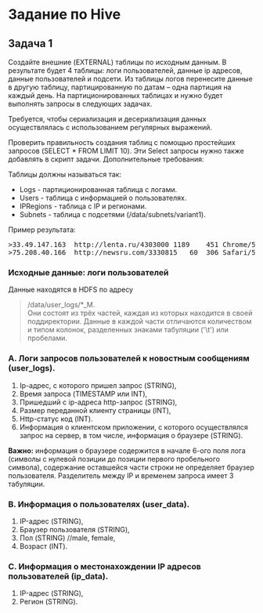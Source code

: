 # Задание по Hive

## Задача 1

Создайте внешние (EXTERNAL) таблицы по исходным данным. В результате будет 4 таблицы: логи пользователей, данные ip адресов, данные пользователей и подсети. Из таблицы логов перенесите данные в другую таблицу, партицированную по датам – одна партиция на каждый день. На партиционированных таблицах и нужно будет выполнять запросы в следующих задачах.

Требуется, чтобы сериализация и десериализация данных осуществлялась с использованием регулярных выражений.

Проверить правильность создания таблиц с помощью простейших запросов (SELECT \* FROM <table> LIMIT 10). Эти Select запросы нужно также добавлять в скрипт задачи.
Дополнительные требования:

Таблицы должны называться так:

- Logs - партиционированная таблица с логами.
- Users - таблица с информацией о пользователях.
- IPRegions - таблица с IP и регионами.
- Subnets - таблица с подсетями (/data/subnets/variant1).

Пример результата:

<pre>
>33.49.147.163	http://lenta.ru/4303000	1189	451	Chrome/5.0 (compatible; MSIE 9.0; Windows NT 6.1; Win64; x64; Trident/5.0)n	20140101  
>75.208.40.166	http://newsru.com/3330815	60	306	Safari/5.0 (Windows; U; MSIE 9.0; Windows NT 8.1; Trident/5.0; .NET4.0E; en-AU)n	20140101
</pre>

### Исходные данные: логи пользователей

Данные находятся в HDFS по адресу

> /data/user_logs/\*\_M.  
> Они состоят из трёх частей, каждая из которых находится в своей поддиректории. Данные в каждой части отличаются количеством и типом колонок, разделенных знаками табуляции ('\t') или пробелами.

### А. Логи запросов пользователей к новостным сообщениям (user_logs).

1. Ip-адрес, с которого пришел запрос (STRING),
2. Время запроса (TIMESTAMP или INT),
3. Пришедший с ip-адреса http-запрос (STRING),
4. Размер переданной клиенту страницы (INT),
5. Http-статус код (INT).
6. Информация о клиентском приложении, с которого осуществлялся запрос на сервер, в том числе, информация о браузере (STRING).

**Важно:** информация о браузере содержится в начале 6-ого поля лога (символы с нулевой позиции до позиции первого пробельного символа), содержание оставшейся части строки не определяет браузер пользователя. Разделитель между IP и временем запроса имеет 3 табуляции.

### B. Информация о пользователях (user_data).

1. IP-адрес (STRING),
2. Браузер пользователя (STRING),
3. Пол (STRING) //male, female,
4. Возраст (INT).

### С. Информация о местонахождении IP адресов пользователей (ip_data).

1. IP-адрес (STRING),
2. Регион (STRING).
